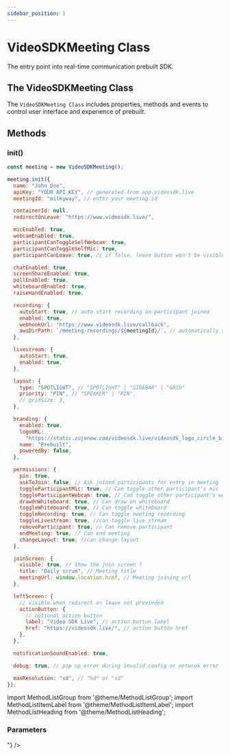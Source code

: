```yaml
---
sidebar_position: 1
---
```


# VideoSDKMeeting Class

The entry point into real-time communication prebuilt SDK.

## The VideoSDKMeeting Class

The `VideoSDKMeeting Class` includes properties, methods and events to control user interface and experience of prebuilt.

## Methods

### init()

```js title="Javascript"
const meeting = new VideoSDKMeeting();

meeting.init({
  name: "John Doe",
  apiKey: "YOUR API KEY", // generated from app.videosdk.live
  meetingId: "milkyway", // enter your meeting id

  containerId: null,
  redirectOnLeave: "https://www.videosdk.live/",

  micEnabled: true,
  webcamEnabled: true,
  participantCanToggleSelfWebcam: true,
  participantCanToggleSelfMic: true,
  participantCanLeave: true, // if false, leave button won't be visible

  chatEnabled: true,
  screenShareEnabled: true,
  pollEnabled: true,
  whiteboardEnabled: true,
  raiseHandEnabled: true,

  recording: {
    autoStart: true, // auto start recording on participant joined
    enabled: true,
    webhookUrl: "https://www.videosdk.live/callback",
    awsDirPath: `/meeting-recordings/${meetingId}/`, // automatically save recording in this s3 path
  },

  livestream: {
    autoStart: true,
    enabled: true,
  },

  layout: {
    type: "SPOTLIGHT", // "SPOTLIGHT" | "SIDEBAR" | "GRID"
    priority: "PIN", // "SPEAKER" | "PIN",
    // gridSize: 3,
  },

  branding: {
    enabled: true,
    logoURL:
      "https://static.zujonow.com/videosdk.live/videosdk_logo_circle_big.png",
    name: "Prebuilt",
    poweredBy: false,
  },

  permissions: {
    pin: true,
    askToJoin: false, // Ask joined participants for entry in meeting
    toggleParticipantMic: true, // Can toggle other participant's mic
    toggleParticipantWebcam: true, // Can toggle other participant's webcam
    drawOnWhiteboard: true, // Can draw on whiteboard
    toggleWhiteboard: true, // Can toggle whiteboard
    toggleRecording: true, // Can toggle meeting recording
    toggleLivestream: true, //can toggle live stream
    removeParticipant: true, // Can remove participant
    endMeeting: true, // Can end meeting
    changeLayout: true, //can change layout
  },

  joinScreen: {
    visible: true, // Show the join screen ?
    title: "Daily scrum", // Meeting title
    meetingUrl: window.location.href, // Meeting joining url
  },

  leftScreen: {
    // visible when redirect on leave not provieded
    actionButton: {
      // optional action button
      label: "Video SDK Live", // action button label
      href: "https://videosdk.live/", // action button href
    },
  },

  notificationSoundEnabled: true,

  debug: true, // pop up error during invalid config or netwrok error

  maxResolution: "sd", // "hd" or "sd"
});
```

import MethodListGroup from '@theme/MethodListGroup';
import MethodListItemLabel from '@theme/MethodListItemLabel';
import MethodListHeading from '@theme/MethodListHeading';

### Parameters

<MethodListGroup>
  <MethodListItemLabel name="__namedParameters" option={"required"} type={"object"} >
    <MethodListGroup>
      <MethodListHeading heading="Properties" />
      <MethodListItemLabel name="micEnabled" option={"required"} type={"boolean"} />
      <MethodListItemLabel name="webcamEnabled" option={"required"} type={"boolean"} />
      <MethodListItemLabel name="name" option={"required"} type={"string"} />
      <MethodListItemLabel name="meetingId" option={"required"} type={"string"} />
      <MethodListItemLabel name="redirectOnLeave" option={"required"} type={"string"} description={"Redirection URL"} />
      <MethodListItemLabel name="chatEnabled" option={"required"} type={"boolean"} />
      <MethodListItemLabel name="screenShareEnabled" option={"required"} type={"boolean"} />
      <MethodListItemLabel name="pollEnabled" option={"required"} type={"boolean"} />
      <MethodListItemLabel name="whiteboardEnabled" option={"required"} type={"boolean"} />
      <MethodListItemLabel name="participantCanToggleSelfWebcam" option={"required"} type={"boolean"} />
      <MethodListItemLabel name="participantCanToggleSelfMic" option={"required"} type={"boolean"} />
      <MethodListItemLabel name="raiseHandEnabled" option={"required"} type={"boolean"} />
      <MethodListItemLabel name="apiKey" option={"required"} type={"string"} />
      <MethodListItemLabel name="containerId" option={"required"} type={"string"} description={"Specify id of the container where you want to display prebuilt UI or keep it null"} />
      <MethodListItemLabel name="recordingEnabled" option={"optional"} type={"boolean"} />
      <MethodListItemLabel name="recordingWebhookUrl" option={"optional"} type={"string"} />
      <MethodListItemLabel name="recordingAWSDirPath" option={"optional"} type={"string"} />
      <MethodListItemLabel name="autoStartRecording" option={"optional"} type={"boolean"} />
      <MethodListItemLabel name="brandingEnabled" option={"optional"} type={"boolean"} />
      <MethodListItemLabel name="brandLogoURL" option={"optional"} type={"string"} />
      <MethodListItemLabel name="brandName" option={"optional"} type={"string"} />
      <MethodListItemLabel name="poweredBy" option={"optional"} type={"boolean"} />
      <MethodListItemLabel name="participantCanLeave" option={"optional"} type={"boolean"} />
      <MethodListItemLabel name="livestream" option={"optional"} type={"object"} >
        <MethodListGroup>
          <MethodListItemLabel name="autoStart" option={"optional"} type={"boolean"} />
          <MethodListItemLabel name="outputs" option={"optional"} type={"Array<{url: string, streamKey: string}>"} />
        </MethodListGroup>
      </MethodListItemLabel>
      <MethodListItemLabel name="permissions" option={"optional"} type={"object"} >
        <MethodListGroup>
          <MethodListItemLabel name="askToJoin" option={"optional"} type={"boolean"} />
          <MethodListItemLabel name="toggleParticipantMic" option={"optional"} type={"boolean"} />
          <MethodListItemLabel name="toggleParticipantWebcam" option={"optional"} type={"boolean"} />
          <MethodListItemLabel name="drawOnWhiteboard" option={"optional"} type={"boolean"} />
          <MethodListItemLabel name="toggleWhiteboard" option={"optional"} type={"boolean"} />
          <MethodListItemLabel name="toggleRecording" option={"optional"} type={"boolean"} />
        </MethodListGroup>
      </MethodListItemLabel>
      <MethodListItemLabel name="joinScreen" option={"optional"} type={"object"} >
        <MethodListGroup>
          <MethodListItemLabel name="visible" option={"optional"} type={"boolean"} />
          <MethodListItemLabel name="title" option={"optional"} type={"string"} />
          <MethodListItemLabel name="meetingUrl" option={"optional"} type={"string"} />
        </MethodListGroup>
      </MethodListItemLabel>
      <MethodListItemLabel name="left" option={"optional"} type={"object"} >
        <MethodListGroup>
          <MethodListItemLabel name="actionButton" option={"optional"} type={"boolean"} />
        <MethodListGroup>
          <MethodListItemLabel name="label" option={"optional"} type={"string"} />
          <MethodListItemLabel name="href" option={"optional"} type={"string"} />
         </MethodListGroup>
        </MethodListGroup>
      </MethodListItemLabel>
      <MethodListItemLabel name="maxResolution" option={"optional"} type={"string"} />
      <MethodListItemLabel name="debug" option={"optional"} type={"boolean"} />
      <MethodListItemLabel name="notificationSoundEnabled" option={"optional"} type={"string"} />
    </MethodListGroup>
  </MethodListItemLabel>
</MethodListGroup>
